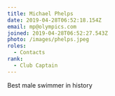 ```yaml
---
title: Michael Phelps
date: 2019-04-28T06:52:18.154Z
email: mp@olympics.com
joined: 2019-04-28T06:52:27.543Z
photo: /images/phelps.jpeg
roles:
  - Contacts
rank:
  - Club Captain
---
```

Best male swimmer in history
